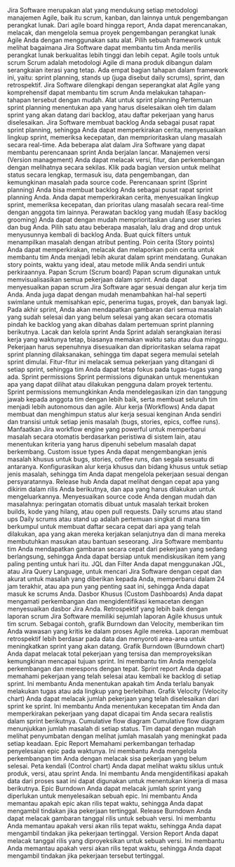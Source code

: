 Jira Software merupakan alat yang mendukung setiap metodologi manajemen Agile, baik itu scrum, kanban, dan lainnya untuk pengembangan perangkat lunak. Dari agile board hingga report, Anda dapat merencanakan, melacak, dan mengelola semua proyek pengembangan perangkat lunak Agile Anda dengan menggunakan satu alat. Pilih sebuah framework untuk melihat bagaimana Jira Software dapat membantu tim Anda merilis perangkat lunak berkualitas lebih tinggi dan lebih cepat.
Agile tools untuk scrum
Scrum adalah metodologi Agile di mana produk dibangun dalam serangkaian iterasi yang tetap. Ada empat bagian tahapan dalam framework ini, yaitu: sprint planning, stands up (juga disebut daily scrums), sprint, dan retrospektif. Jira Software dilengkapi dengan seperangkat alat Agile yang komprehensif dapat membantu tim scrum Anda melakukan tahapan-tahapan tersebut dengan mudah.
Alat untuk sprint planning
Pertemuan sprint planning menentukan apa yang harus diselesaikan oleh tim dalam sprint yang akan datang dari backlog, atau daftar pekerjaan yang harus diselesaikan. Jira Software membuat backlog Anda sebagai pusat rapat sprint planning, sehingga Anda dapat memperkirakan cerita, menyesuaikan lingkup sprint, memeriksa kecepatan, dan memprioritaskan ulang masalah secara real-time. Ada beberapa alat dalam Jira Software yang dapat membantu perencanaan sprint Anda berjalan lancar. 
Manajemen versi (Version management)
Anda dapat melacak versi, fitur, dan perkembangan dengan melihatnya secara sekilas. Klik pada bagian version untuk melihat status secara lengkap, termasuk isu, data pengembangan, dan kemungkinan masalah pada source code.
Perencanaan sprint (Sprint planning)
Anda bisa membuat backlog Anda sebagai pusat rapat sprint planning Anda. Anda dapat memperkirakan cerita, menyesuaikan lingkup sprint, memeriksa kecepatan, dan prioritas ulang masalah secara real-time dengan anggota tim lainnya.
Perawatan backlog yang mudah (Easy backlog grooming)
Anda dapat dengan mudah memprioritaskan ulang user stories dan bug Anda. Pilih satu atau beberapa masalah, lalu drag and drop untuk menyusunnya kembali di backlog Anda. Buat quick filters untuk menampilkan masalah dengan atribut penting.
Poin cerita (Story points)
Anda dapat memperkirakan, melacak dan melaporkan poin cerita untuk membantu tim Anda menjadi lebih akurat dalam sprint mendatang. Gunakan story points, waktu yang ideal, atau metode milik Anda sendiri untuk perkiraannya.
Papan Scrum (Scrum board)
Papan scrum digunakan untuk memvisualisasikan semua pekerjaan dalam sprint. Anda dapat menyesuaikan papan scrum Jira Software agar sesuai dengan alur kerja tim Anda. Anda juga dapat dengan mudah menambahkan hal-hal seperti swimlane untuk memisahkan epic, penerima tugas, proyek, dan banyak lagi. Pada akhir sprint, Anda akan mendapatkan gambaran dari semua masalah yang sudah selesai dan yang belum selesai yang akan secara otomatis pindah ke backlog yang akan dibahas dalam pertemuan sprint planning berikutnya.
Lacak dan kelola sprint Anda
Sprint adalah serangkaian iterasi kerja yang waktunya tetap, biasanya memakan waktu satu atau dua minggu. Pekerjaan harus sepenuhnya disesuaikan dan diprioritaskan selama rapat sprint planning dilaksanakan, sehingga tim dapat segera memulai setelah sprint dimulai. Fitur-fitur ini melacak semua pekerjaan yang ditangani di setiap sprint, sehingga tim Anda dapat tetap fokus pada tugas-tugas yang ada.
Sprint permissions
Sprint permissions digunakan untuk menentukan apa yang dapat dilihat atau dilakukan pengguna dalam proyek tertentu. Sprint permissions memungkinkan Anda mendelegasikan izin dan tanggung jawab kepada anggota tim dengan lebih baik, serta membuat seluruh tim menjadi lebih autonomous dan agile.
Alur kerja (Workflows)
Anda dapat membuat dan menghimpun status alur kerja sesuai kenginan Anda sendiri dan transisi untuk setiap jenis masalah (bugs, stories, epics, coffee runs). Manfaatkan Jira workflow engine yang powerful untuk memperbarui masalah secara otomatis berdasarkan peristiwa di sistem lain, atau menentukan kriteria yang harus dipenuhi sebelum masalah dapat berkembang.
Custom issue types
Anda dapat mengembangkan jenis masalah khusus untuk bugs, stories, coffee runs, dan segala sesuatu di antaranya. Konfigurasikan alur kerja khusus dan bidang khusus untuk setiap jenis masalah, sehingga tim Anda dapat mengelola pekerjaan sesuai dengan persyaratannya.
Release hub
Anda dapat melihat dengan cepat apa yang dikirim dalam rilis Anda berikutnya, dan apa yang harus dilakukan untuk mengeluarkannya. Menyesuaikan source code Anda dengan mudah dan masalahnya: peringatan otomatis dibuat untuk masalah terkait broken builds, kode yang hilang, atau open pull requests.
Daily scrums atau stand ups
Daily scrums atau stand up adalah pertemuan singkat di mana tim berkumpul untuk membuat daftar secara cepat dari apa yang telah dilakukan, apa yang akan mereka kerjakan selanjutnya dan di mana mereka membutuhkan masukan atau bantuan seseorang. Jira Software membantu tim Anda mendapatkan gambaran secara cepat dari pekerjaan yang sedang berlangsung, sehingga Anda dapat bersiap untuk mendiskusikan item yang paling penting untuk hari itu.
JQL dan Filter
Anda dapat menggunakan JQL, atau Jira Query Language, untuk mencari Jira Software dengan cepat dan akurat untuk masalah yang diberikan kepada Anda, memperbarui dalam 24 jam terakhir, atau apa pun yang penting saat ini, sehingga Anda dapat masuk ke scrums Anda.
Dasbor Khusus (Custom Dashboards)
Anda dapat mengamati perkembangan dan mengidentifikasi kemacetan dengan menyesuaikan dasbor Jira Anda.
Retrospektif yang lebih baik dengan laporan scrum
Jira Software memiliki sejumlah laporan Agile khusus untuk tim scrum. Sebagai contoh, grafik Burndown dan Velocity, memberikan tim Anda wawasan yang kritis ke dalam proses Agile mereka. Laporan membuat retrospektif lebih berdasar pada data dan menyoroti area-area untuk meningkatkan sprint yang akan datang.
Grafik Burndown (Burndown chart)
Anda dapat melacak total pekerjaan yang tersisa dan memproyeksikan kemungkinan mencapai tujuan sprint. Ini membantu tim Anda mengelola perkembangan dan merespons dengan tepat.
Sprint report
Anda dapat memahami pekerjaan yang telah selesai atau kembali ke backlog di setiap sprint. Ini membantu Anda menentukan apakah tim Anda terlalu banyak melakukan tugas atau ada lingkup yang berlebihan.
Grafik Velocity (Velocity chart)
Anda dapat melacak jumlah pekerjaan yang telah diselesaikan dari sprint ke sprint. Ini membantu Anda menentukan kecepatan tim Anda dan memperkirakan pekerjaan yang dapat dicapai tim Anda secara realistis dalam sprint berikutnya.
Cumulative flow diagram
Cumulative flow diagram menunjukkan jumlah masalah di setiap status. Tim dapat dengan mudah melihat penyumbatan dengan melihat jumlah masalah yang meningkat pada setiap keadaan.
Epic Report
Memahami perkembangan terhadap penyelesaian epic pada waktunya. Ini membantu Anda mengelola perkembangan tim Anda dengan melacak sisa pekerjaan yang belum selesai.
Peta kendali (Control chart)
Anda dapat melihat waktu siklus untuk produk, versi, atau sprint Anda. Ini membantu Anda mengidentifikasi apakah data dari proses saat ini dapat digunakan untuk menentukan kinerja di masa berikutnya.
Epic Burndown
Anda dapat melacak jumlah sprint yang diperlukan untuk menyelesaikan sebuah epic. Ini membantu Anda memantau apakah epic akan rilis tepat waktu, sehingga Anda dapat mengambil tindakan jika pekerjaan tertinggal.
Release Burndown
Anda dapat melacak gambaran tanggal rilis untuk sebuah versi. Ini membantu Anda memantau apakah versi akan rilis tepat waktu, sehingga Anda dapat mengambil tindakan jika pekerjaan tertinggal.
Version Report
Anda dapat melacak tanggal rilis yang diproyeksikan untuk sebuah versi. Ini membantu Anda memantau apakah versi akan rilis tepat waktu, sehingga Anda dapat mengambil tindakan jika pekerjaan tersebut tertinggal.

